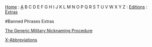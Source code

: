 [Home](/) : [A](aircrew/a) B C D E F G H I J K L M N O P Q R S T U V W X Y Z : [Editions](/foreword/) : [Extras](/extras/)

#Banned Phrases Extras

[The Generic Military Nicknaming Procedure]([/extras/](/extras/nicknaming-procedure/))

[X-Abbreviations](/extras/x-abbreviations/)
